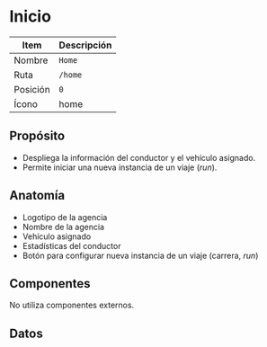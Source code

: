 # Inicio

| Item     | Descripción                                         |
| -------- | --------------------------------------------------- |
| Nombre   | `Home`                                              |
| Ruta     | `/home`                                             |
| Posición | `0`                                                 |
| Ícono    | <span class="material-symbols-outlined">home</span> |

## Propósito

- Despliega la información del conductor y el vehículo asignado.
- Permite iniciar una nueva instancia de un viaje (_run_).

## Anatomía

- Logotipo de la agencia
- Nombre de la agencia
- Vehículo asignado
- Estadísticas del conductor
- Botón para configurar nueva instancia de un viaje (carrera, _run_)

## Componentes

No utiliza componentes externos.

## Datos
